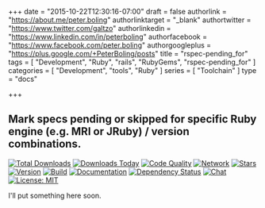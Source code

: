 +++
date = "2015-10-22T12:30:16-07:00"
draft = false
authorlink = "https://about.me/peter.boling"
authorlinktarget = "_blank"
authortwitter = "https://www.twitter.com/galtzo"
authorlinkedin = "https://www.linkedin.com/in/peterboling"
authorfacebook = "https://www.facebook.com/peter.boling"
authorgoogleplus = "https://plus.google.com/+PeterBoling/posts"
title = "rspec-pending_for"
tags = [ "Development", "Ruby", "rails", "RubyGems", "rspec-pending_for" ]
categories = [ "Development", "tools", "Ruby" ]
series = [ "Toolchain" ]
type = "docs"

+++

## Mark specs pending or skipped for specific Ruby engine (e.g. MRI or JRuby) / version combinations.

[![Total Downloads](https://img.shields.io/gem/rt/rspec-pending_for.svg)](https://github.com/pboling/rspec-pending_for)
[![Downloads Today](https://img.shields.io/gem/rd/rspec-pending_for.svg)](https://github.com/pboling/rspec-pending_for)
[![Code Quality](https://img.shields.io/codeclimate/github/pboling/rspec-pending_for.svg)](https://codeclimate.com/github/pboling/rspec-pending_for)
[![Network](https://img.shields.io/github/forks/pboling/rspec-pending_for.svg?style=social)](https://github.com/pboling/rspec-pending_for/network)
[![Stars](https://img.shields.io/github/stars/pboling/rspec-pending_for.svg?style=social)](https://github.com/pboling/rspec-pending_for/stargazers)
[![Version](https://img.shields.io/gem/v/rspec-pending_for.svg)](https://rubygems.org/gems/rspec-pending_for)
[![Build](https://img.shields.io/travis/pboling/rspec-pending_for.svg)](https://travis-ci.org/pboling/rspec-pending_for)
[![Documentation](http://inch-ci.org/github/pboling/rspec-pending_for.svg)](http://inch-ci.org/github/pboling/rspec-pending_for)
[![Dependency Status](https://gemnasium.com/pboling/rspec-pending_for.svg)](https://gemnasium.com/pboling/rspec-pending_for)
[![Chat](https://img.shields.io/gitter/room/pboling/rspec-pending_for.svg)](https://gitter.im/pboling/rspec-pending_for)
[![License: MIT](https://img.shields.io/badge/License-MIT-green.svg)](https://opensource.org/licenses/MIT)

I'll put something here soon.
